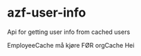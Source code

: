 # azf-user-info
Api for getting user info from cached users

EmployeeCache må kjøre FØR orgCache
Hei